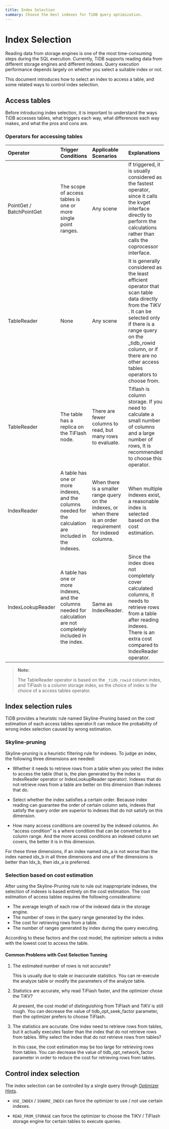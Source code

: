```yaml
---
title: Index Selection
summary: Choose the best indexes for TiDB query optimization.
---
```


# Index Selection

Reading data from storage engines is one of the most time-consuming steps during the SQL execution. Currently, TiDB supports reading data from different storage engines and different indexes. Query execution performance depends largely on whether you select a suitable index or not.

This document introduces how to select an index to access a table, and some related ways to control index selection.

## Access tables

Before introducing index selection, it is important to understand the ways TiDB accesses tables, what triggers each way, what differences each way makes, and what the pros and cons are.

### Operators for accessing tables

| Operator | Trigger Conditions | Applicable Scenarios | Explanations |
| :------- | :------- | :------- | :---- |
| PointGet / BatchPointGet | The scope of access tables is one or more single point ranges. | Any scene | If triggered, it is usually considered as the fastest operator, since it calls the kvget interface directly to perform the calculations rather than calls the coprocessor interface.  |
| TableReader | None | Any scene | It is generally considered as the least efficient operator that scan table data directly from the TiKV . It can be selected only if there is a range query on the _tidb_rowid column, or if there are no other access tables operators to choose from. |
| TableReader | The table has a replica on the TiFlash node. | There are fewer columns to read, but many rows to evaluate.  | Tiflash is column storage. If you need to calculate a small number of columns and a large number of rows, It is recommended to choose this operator. |
| IndexReader | A table has one or more indexes, and the columns needed for the calculation are included in the indexes. | When there is a smaller range query on the indexes, or when there is an order requirement for indexed columns. | When multiple indexes exist, a reasonable index is selected based on the cost estimation. |
| IndexLookupReader | A table has one or more indexes, and the columns needed for calculation are not completely included in the index. | Same as IndexReader. |  Since the index does not completely cover calculated columns, it needs to retrieve rows from a table after reading indexes. There is an extra cost compared to IndexReader operator. |

> **Note:**
>
> The TableReader operator is based on the `_tidb_rowid` column index, and TiFlash is a column storage index, so the choice of index is the choice of a access tables operator.

## Index selection rules

TiDB provides a heuristic rule named Skyline-Pruning based on the cost estimation of each access tables operator.It can reduce the probability of wrong index selection caused by wrong estimation.

### Skyline-pruning

Skyline-pruning is a heuristic filtering rule for indexes. To judge an index, the following three dimensions are needed:

- Whether it needs to retrieve rows from a table when you select the index to access the table (that is, the plan generated by the index is IndexReader operator or IndexLookupReader operator). Indexes that do not retrieve rows from a table are better on this dimension than indexes that do.

- Select whether the index satisfies a certain order. Because index reading can guarantee the order of certain column sets, indexes that satisfy the query order are superior to indexes that do not satisfy on this dimension.

- How many access conditions are covered by the indexed columns. An “access condition” is a where condition that can be converted to a column range. And the more access conditions an indexed column set covers, the better it is in this dimension.

For these three dimensions, if an index named idx_a is not worse than the index named idx_b in all three dimensions and one of the dimensions is better than Idx_b, then idx_a is preferred.

### Selection based on cost estimation

After using the Skyline-Pruning rule to rule out inappropriate indexes, the selection of indexes is based entirely on the cost estimation. The cost estimation of access tables requires the following considerations:

- The average length of each row of the indexed data in the storage engine.
- The number of rows in the query range generated by the index.
- The cost for retrieving rows from a table.
- The number of ranges generated by index during the query executing.

According to these factors and the cost model, the optimizer selects a index with the lowest cost to access the table.

#### Common Problems with Cost Selection Tunning

1. The estimated number of rows is not accurate?

    This is usually due to stale or inaccurate statistics. You can re-execute the analyze table or modify the parameters of the analyze table.

2. Statistics are accurate, why read TiFlash faster, and the optimizer chose the TiKV?

    At present, the cost model of distinguishing from TiFlash and TiKV is still rough. You can decrease the value of tidb_opt_seek_factor parameter, then the optimizer prefers to choose TiFlash.
    
3. The statistics are accurate. One index need to retrieve rows from tables, but it actually executes faster than the index that do not  retrieve rows from tables. Why select the index  that do not  retrieve rows from tables?

    In this case, the cost estimation may be too large for retrieving rows from tables. You can decrease the value of tidb_opt_network_factor parameter in order to reduce the cost for retrieving rows from tables.

## Control index selection

The index selection can be controlled by a single query through [Optimizer Hints](/optimizer-hints.md).

- `USE_INDEX` / `IGNORE_INDEX` can force the optimizer to use / not use certain indexes.

- `READ_FROM_STORAGE` can force the optimizer to choose the  TiKV / TiFlash storage engine for certain tables to execute queries.
